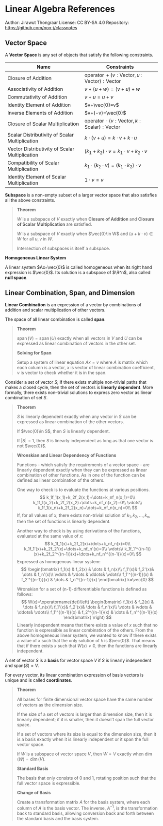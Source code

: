 # Linear Algebra References

Author: Jirawut Thongraar		License: CC BY-SA 4.0		Repository: https://github.com/non-j/classnotes

## Vector Space

A **Vector Space** is any set of objects that satisfy the following constraints.

| Name                                           | Constraints                                                  |
| ---------------------------------------------- | ------------------------------------------------------------ |
| Closure of Addition                            | $\operatorname{operator}{+}(v:\text{Vector},u:\text{Vector}):\text{Vector}$ |
| Associativity of Addition                      | $v+(u+w)=(v+u)+w$                                            |
| Commutativity of Addition                      | $v+u=u+v$                                                    |
| Identity Element of Addition                   | $v+\vec{0}=v$                                                |
| Inverse Elements of Addition                   | $v+(-v)=\vec{0}$                                             |
| Closure of Scalar Multiplication               | $\operatorname{operator}\cdot(v:\text{Vector},k:\text{Scalar}):\text{Vector}$ |
| Scalar Distributivity of Scalar Multiplication | $k\cdot(v+u)=k\cdot v+k\cdot u$                              |
| Vector Distributivity of Scalar Multiplication | $(k_1+k_2)\cdot v=k_1\cdot v+k_2\cdot v$                     |
| Compatibility of Scalar Multiplication         | $k_1\cdot(k_2\cdot v)=(k_1\cdot k_2)\cdot v$                 |
| Identity Element of Scalar Multiplication      | $1\cdot v=v$                                                 |

**Subspace** is a non-empty subset of a larger vector space that also satisfies all the above constraints. 

> **Theorem**
>
> $W$ is a subspace of $V$ exactly when **Closure of Addition** and **Closure of Scalar Multiplication** are satisfied.
>
> $W$ is a subspace of $V$ exactly when $\vec{0}\in W$ and $(u+k\cdot v)\in W$ for all $u,v$ in $W$.
>
> Intersection of subspaces is itself a subspace.

**Homogeneous Linear System**

A linear system $Ax=\vec{0}$ is called homogeneous when its right hand expression is $\vec{0}$. Its solution is a subspace of $\R^n$, also called **null space**.

## Linear Combination, Span, and Dimension

**Linear Combination** is an expression of a vector by combinations of addition and scalar multiplication of other vectors.

The space of all linear combination is called **span**.

> **Theorem**
>
> $\operatorname{span}(V)=\operatorname{span}(U)$ exactly when all vectors in $V$ and $U$ can be expressed as linear combination of vectors in the other set. 
>
> **Solving for Span**
>
> Setup a system of linear equation $Ax=v$ where $A$ is matrix which each column is a vector, $x$ is vector of linear combination coefficient, $v$ is vector to check whether it is in the span. 

Consider a set of vector $S$; if there exists multiple non-trivial paths that makes a closed cycle, then the set of vectors is **linearly dependent**. More formally, there exists non–trivial solutions to express zero vector as linear combination of set $S$. 

> **Theorem**
>
> $S$ is linearly dependent exactly when any vector in $S$ can be expressed as linear combination of the other vectors.
>
> If $\vec{0}\in S$, then $S$ is linearly dependent.
>
> If $|S|=1$, then $S$ is linearly independent as long as that one vector is not $\vec{0}$.

> **Wronskian and Linear Dependency of Functions**
>
> Functions - which satisfy the requirements of a vector space - are linearly dependent exactly when they can be expressed as linear combination of other functions. As in one of the function can be defined as linear combination of the others. 
>
> One way to check is to evaluate the functions at various positions.
> $$
> k_1f_1(x_1)+k_2f_2(x_1)+\dots+k_nf_n(x_1)=0\\
> k_1f_1(x_2)+k_2f_2(x_2)+\dots+k_nf_n(x_2)=0\\
> \vdots\\
> k_1f_1(x_n)+k_2f_2(x_n)+\dots+k_nf_n(x_n)=0\\
> $$
> If, for all values of $x$, there exists non-trivial solution of $k_1,k_2,\dots,k_n$, then the set of functions is linearly dependent.
>
> Another way to check is by using derivations of the functions, evaluated at the same value of $x$:
> $$
> k_1f_1(x)+k_2f_2(x)+\dots+k_nf_n(x)=0\\
> k_1f_1'(x)+k_2f_2'(x)+\dots+k_nf_n'(x)=0\\
> \vdots\\
> k_1f_1'^{(n-1)}(x)+k_2f_2'^{(n-1)}(x)+\dots+k_nf_n'^{(n-1)}(x)=0\\
> $$
> Expressed as homogenous linear system:
> $$
> \begin{bmatrix}
> f_1(x) & f_2(x) & \dots & f_n(x)\\
> f_1'(x)& f_2'(x)& \dots & f_n'(x)\\
> \vdots & \vdots & \ddots& \vdots\\
> f_1'^{(n-1)}(x) & f_2'^{(n-1)}(x) & \dots & f_n'^{(n-1)}(x)
> \end{bmatrix}
> k=\vec{0}
> $$
> 
>
> Wronskian for a set of (n-1)-differentiable functions is defined as follows:
> $$
> W(x)=\operatorname{det}\left(
> \begin{bmatrix}
> f_1(x) & f_2(x) & \dots & f_n(x)\\
> f_1'(x)& f_2'(x)& \dots & f_n'(x)\\
> \vdots & \vdots & \ddots& \vdots\\
> f_1'^{(n-1)}(x) & f_2'^{(n-1)}(x) & \dots & f_n'^{(n-1)}(x)
> \end{bmatrix}
> \right)
> $$
> Linearly independent means that there exists a value of $x$ such that no function is expressible as linear combination of the others. From the above homogeneous linear system, we wanted to know if there exists a value of $x$ such that the only solution of $k$ is $\vec{0}$. That means that if there exists $x$ such that $W(x)\ne0$, then the functions are linearly independent.

A set of vector $S$ is a **basis** for vector space $V$ if $S$ is linearly independent and $\text{span}(S)=V$.

For every vector, its linear combination expression of basis vectors is unique and is called **coordinates**.

> **Theorem**
>
> All bases for ﬁnite dimensional vector space have the same number of vectors as the dimension size.
>
> If the size of a set of vectors is larger than dimension size, then it is linearly dependent; if it is smaller, then it doesn’t span the full vector space.  
>
> If a set of vectors where its size is equal to the dimension size, then it is a basis exactly when it is linearly independent or it span the full vector space.
>
> If $W$ is a subspace of vector space $V$, then $W=V$ exactly when $\dim(W)=\dim(V)$.
>
> **Standard Basis**
>
> The basis that only consists of 0 and 1, rotating position such that the full vector space is expressible.
>
> **Change of Basis**
>
> Create a transformation matrix $A$ for the basis system, where each column of $A$ is the basis vector. The inverse, $A^{-1}$, is the transformation back to standard basis, allowing conversion back and forth between the standard basis and the basis system.
>